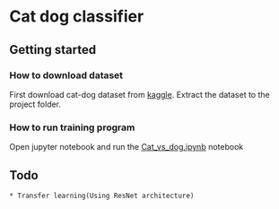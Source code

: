 # Cat dog classifier


## Getting started
### How to download dataset
First download cat-dog dataset from [kaggle](https://www.kaggle.com/tongpython/cat-and-dog/download). Extract the dataset to the project folder.
### How to run training program
Open jupyter notebook and run the [Cat_vs_dog.ipynb](Cat_vs_dog.ipynb) notebook


## Todo
    * Transfer learning(Using ResNet architecture)



